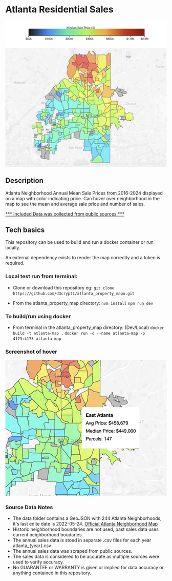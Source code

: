 # Atlanta Residential Sales
![Atlanta Neighborhoods](app_vite.png)

## Description
Atlanta Neighborhood Annual Mean Sale Prices from 2016-2024 displayed on a map with color indicating price.  Can hover over neighborhood in the map to see the mean and average sale price and number of sales.

[*** Included Data was collected from public sources ***](#source_data)

## Tech basics
This repository can be used to build and run a docker container or run locally.

An external dependency exists to render the map correctly and a token is required.

### Local test run from terminal:
* Clone or download this repository eg:
`git clone https://github.com/d3crypt1/atlanta_property_mapo.git`

* From the atlanta_property_map directory:
`nvm install`
`npm run dev`

### To build/run using docker
* From terminal in the atlanta_property_map directory: (Dev/Local)
`docker build -t atlanta-map .`
`docker run -d --name atlanta-map -p 4173:4173 atlanta-map`

### Screenshot of hover
![Hover](app_hover_vite.png)

### Source Data Notes
<a name="source_data"></a>

* The data folder contains a GeoJSON with 244 Atlanta Neighborhoods, it's last edite date is 2022-05-24.
[Official Atlanta Neighborhood Map](https://dpcd-coaplangis.opendata.arcgis.com/datasets/6ccb72814c4e481a8162a55a3e11b2d2_1/about)
* Historic neighborhood boundaries are not used, past sales data uses current neighborhood boudaries.
* The annual sales data is stoed in separate .csv files for each year atlanta_{year}.csv
* The annual sales data was scraped from public sources.
* The sales data is considered to be accurate as multiple sources were used to verify accuracy.
* No GUARANTEE or WARRANTY is given or implied for data accuracy or anything contained in this repository.
